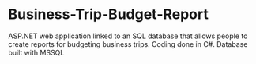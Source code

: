 # Business-Trip-Budget-Report
ASP.NET web application linked to an SQL database that allows people to create reports for budgeting business trips. Coding done in C#. Database built with MSSQL
